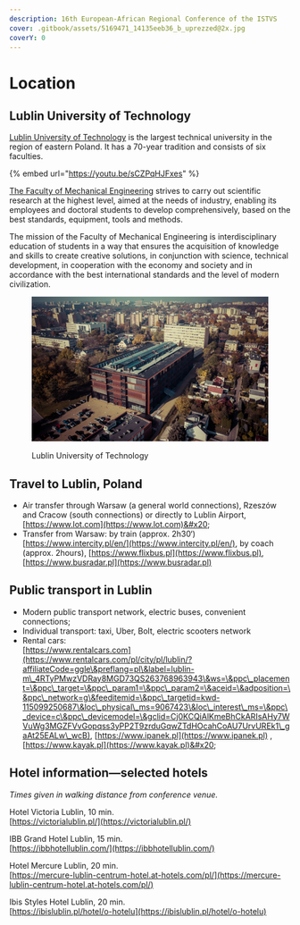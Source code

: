 ```yaml
---
description: 16th European-African Regional Conference of the ISTVS
cover: .gitbook/assets/5169471_14135eeb36_b_uprezzed@2x.jpg
coverY: 0
---
```


# Location

## Lublin University of Technology

[Lublin University of Technology](https://pollub.pl/) is the largest technical university in the region of eastern Poland. It has a 70-year tradition and consists of six faculties.

{% embed url="https://youtu.be/sCZPqHJFxes" %}

[The Faculty of Mechanical Engineering](https://wm.pollub.pl/) strives to carry out scientific research at the highest level, aimed at the needs of industry, enabling its employees and doctoral students to develop comprehensively, based on the best standards, equipment, tools and methods.

The mission of the Faculty of Mechanical Engineering is interdisciplinary education of students in a way that ensures the acquisition of knowledge and skills to create creative solutions, in conjunction with science, technical development, in cooperation with the economy and society and in accordance with the best international standards and the level of modern civilization.

<figure><img src=".gitbook/assets/LIT.png" alt=""><figcaption><p>Lublin University of Technology</p></figcaption></figure>

## Travel to Lublin, Poland

* Air transfer through Warsaw (a general world connections), Rzeszów and Cracow (south connections) or directly to Lublin Airport, [https://www.lot.com](https://www.lot.com)&#x20;
* Transfer from Warsaw: by train (approx. 2h30‘) [https://www.intercity.pl/en/](https://www.intercity.pl/en/), by coach (approx. 2hours), [https://www.flixbus.pl](https://www.flixbus.pl), [https://www.busradar.pl](https://www.busradar.pl)

## Public transport in Lublin

* Modern public transport network, electric buses, convenient connections;
* Individual transport: taxi, Uber, Bolt, electric scooters network
* Rental cars: \
  [https://www.rentalcars.com](https://www.rentalcars.com/pl/city/pl/lublin/?affiliateCode=ggle\&preflang=pl\&label=lublin-m\_4RTyPMwzVDRay8MGD73QS263768963943\&ws=\&ppc\_placement=\&ppc\_target=\&ppc\_param1=\&ppc\_param2=\&aceid=\&adposition=\&ppc\_network=g\&feeditemid=\&ppc\_targetid=kwd-115099250687\&loc\_physical\_ms=9067423\&loc\_interest\_ms=\&ppc\_device=c\&ppc\_devicemodel=\&gclid=Cj0KCQiAlKmeBhCkARIsAHy7WVuWg3MGZFVvGopqss3yPP2T9zrduGqwZTdHOcahCoAU7UrvUREk1\_gaAt25EALw\_wcB), [https://www.ipanek.pl](https://www.ipanek.pl) , [https://www.kayak.pl](https://www.kayak.pl)&#x20;

## Hotel information—selected hotels

_Times given in walking distance from conference venue._

Hotel Victoria Lublin, 10 min.\
[https://victorialublin.pl/](https://victorialublin.pl/)

IBB Grand Hotel Lublin, 15 min.\
[https://ibbhotellublin.com/](https://ibbhotellublin.com/)

Hotel Mercure Lublin, 20 min.\
[https://mercure-lublin-centrum-hotel.at-hotels.com/pl/](https://mercure-lublin-centrum-hotel.at-hotels.com/pl/)

Ibis Styles Hotel Lublin, 20 min.\
[https://ibislublin.pl/hotel/o-hotelu](https://ibislublin.pl/hotel/o-hotelu)
